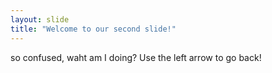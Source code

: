 ```yaml
---
layout: slide
title: "Welcome to our second slide!"
---
```

so confused, waht am I doing?
Use the left arrow to go back!
